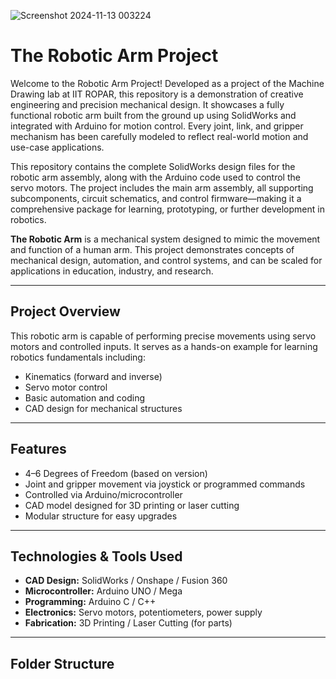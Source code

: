 ![Screenshot 2024-11-13 003224](https://github.com/user-attachments/assets/2d5b1296-0805-46fb-a934-285fce6c85e3)

# The Robotic Arm Project

Welcome to the Robotic Arm Project! Developed as a project of the Machine Drawing lab at IIT ROPAR, this repository is a demonstration of creative engineering and precision mechanical design. It showcases a fully functional robotic arm built from the ground up using SolidWorks and integrated with Arduino for motion control. Every joint, link, and gripper mechanism has been carefully modeled to reflect real-world motion and use-case applications.

This repository contains the complete SolidWorks design files for the robotic arm assembly, along with the Arduino code used to control the servo motors. The project includes the main arm assembly, all supporting subcomponents, circuit schematics, and control firmware—making it a comprehensive package for learning, prototyping, or further development in robotics.

**The Robotic Arm** is a mechanical system designed to mimic the movement and function of a human arm. This project demonstrates concepts of mechanical design, automation, and control systems, and can be scaled for applications in education, industry, and research.

---

## Project Overview

This robotic arm is capable of performing precise movements using servo motors and controlled inputs. It serves as a hands-on example for learning robotics fundamentals including:

- Kinematics (forward and inverse)
- Servo motor control
- Basic automation and coding
- CAD design for mechanical structures

---

## Features

- 4–6 Degrees of Freedom (based on version)
- Joint and gripper movement via joystick or programmed commands
- Controlled via Arduino/microcontroller
- CAD model designed for 3D printing or laser cutting
- Modular structure for easy upgrades

---

## Technologies & Tools Used

- **CAD Design:** SolidWorks / Onshape / Fusion 360
- **Microcontroller:** Arduino UNO / Mega
- **Programming:** Arduino C / C++
- **Electronics:** Servo motors, potentiometers, power supply
- **Fabrication:** 3D Printing / Laser Cutting (for parts)

---

## Folder Structure

